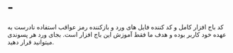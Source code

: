 # -
کد باج افزار کامل و کد کننده فایل های ورد و بازکننده رمز
عواقب استفاده نادرست به عهده خود کاربر بوده و هدف ما فقط آموزش این باج افزار است.
بجای ورد هر پسوندی میتوانید قرار دهید.

